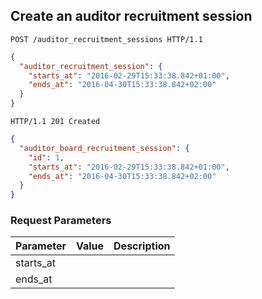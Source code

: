 ## Create an auditor recruitment session

```http
POST /auditor_recruitment_sessions HTTP/1.1
```

```json
{
  "auditor_recruitment_session": {
    "starts_at": "2016-02-29T15:33:38.842+01:00",
    "ends_at": "2016-04-30T15:33:38.842+02:00"
  }
}
```

```http
HTTP/1.1 201 Created
```

```json
{
  "auditor_board_recruitment_session": {
    "id": 1,
    "starts_at": "2016-02-29T15:33:38.842+01:00",
    "ends_at": "2016-04-30T15:33:38.842+02:00"
  }
}
```

### Request Parameters

Parameter           |  Value | Description
------------------- | ------ | ------
starts_at           | |
ends_at             | |
